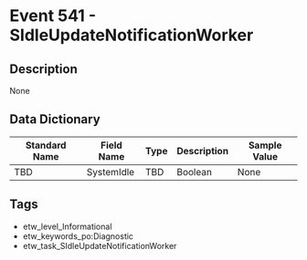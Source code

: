 # Event 541 - SIdleUpdateNotificationWorker

## Description
None

## Data Dictionary
|Standard Name|Field Name|Type|Description|Sample Value|
|---|---|---|---|---|
|TBD|SystemIdle|TBD|Boolean|None|None|

## Tags
* etw_level_Informational
* etw_keywords_po:Diagnostic
* etw_task_SIdleUpdateNotificationWorker